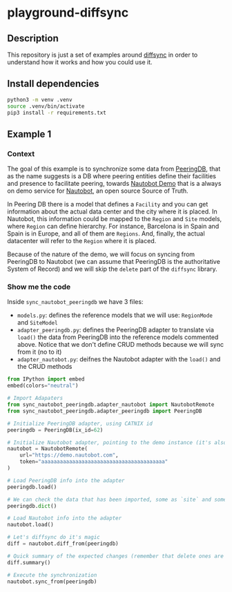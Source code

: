 # playground-diffsync

## Description

This repository is just a set of examples around [diffsync](https://github.com/networktocode/diffsync) in order to understand how it works and how you could use it.

## Install dependencies

```bash
python3 -m venv .venv
source .venv/bin/activate
pip3 install -r requirements.txt
```

## Example 1

### Context

The goal of this example is to synchronize some data from [PeeringDB](https://www.peeringdb.com/), that as the name suggests is a DB where peering entities define their facilities and presence to facilitate peering, towards [Nautobot Demo](https://demo.nautobot.com/) that is a always on demo service for [Nautobot](https://nautobot.readthedocs.io/), an open source Source of Truth.

In Peering DB there is a model that defines a `Facility` and you can get information about the actual data center and the city where it is placed. In Nautobot, this information could be mapped to the `Region` and `Site` models, where `Region` can define hierarchy. For instance, Barcelona is in Spain and Spain is in Europe, and all of them are `Regions`. And, finally, the actual datacenter will refer to the `Region` where it is placed.

Because of the nature of the demo, we will focus on syncing from PeeringDB to Nautobot (we can assume that PeeringDB is the authoritative System of Record) and we will skip the `delete` part of the `diffsync` library.

### Show me the code

Inside `sync_nautobot_peeringdb` we have 3 files:

- `models.py`: defines the reference models that we will use: `RegionMode` and `SiteModel`
- `adapter_peeringdb.py`: defines the PeeringDB adapter to translate via `load()` the data from PeeringDB into the reference models commented above. Notice that we don't define CRUD methods because we will sync from it (no to it)
- `adapter_nautobot.py`: deifnes the Nautobot adapter with the `load()` and the CRUD methods

```python
from IPython import embed
embed(colors="neutral")

# Import Adapaters
from sync_nautobot_peeringdb.adapter_nautobot import NautobotRemote
from sync_nautobot_peeringdb.adapter_peeringdb import PeeringDB

# Initialize PeeringDB adapter, using CATNIX id
peeringdb = PeeringDB(ix_id=62)

# Initialize Nautobot adapter, pointing to the demo instance (it's also the default settings)
nautobot = NautobotRemote(
    url="https://demo.nautobot.com",
    token="aaaaaaaaaaaaaaaaaaaaaaaaaaaaaaaaaaaaaaaa"
)

# Load PeeringDB info into the adapter
peeringdb.load()

# We can check the data that has been imported, some as `site` and some as `region` (with the parent relationships)
peeringdb.dict()

# Load Nautobot info into the adapter
nautobot.load()

# Let's diffsync do it's magic
diff = nautobot.diff_from(peeringdb)

# Quick summary of the expected changes (remember that delete ones are dry-run)
diff.summary()

# Execute the synchronization
nautobot.sync_from(peeringdb)
```
